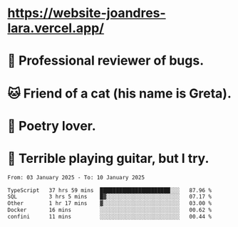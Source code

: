 # https://website-joandres-lara.vercel.app/
# 🐛 Professional reviewer of bugs.
# 🐱 Friend of a cat (his name is Greta).
# 📜 Poetry lover.
# 🎸 Terrible playing guitar, but I try.

<!--START_SECTION:waka-->

```txt
From: 03 January 2025 - To: 10 January 2025

TypeScript   37 hrs 59 mins  ██████████████████████░░░   87.96 %
SQL          3 hrs 5 mins    █▓░░░░░░░░░░░░░░░░░░░░░░░   07.17 %
Other        1 hr 17 mins    ▓░░░░░░░░░░░░░░░░░░░░░░░░   03.00 %
Docker       16 mins         ░░░░░░░░░░░░░░░░░░░░░░░░░   00.62 %
confini      11 mins         ░░░░░░░░░░░░░░░░░░░░░░░░░   00.44 %
```

<!--END_SECTION:waka-->
